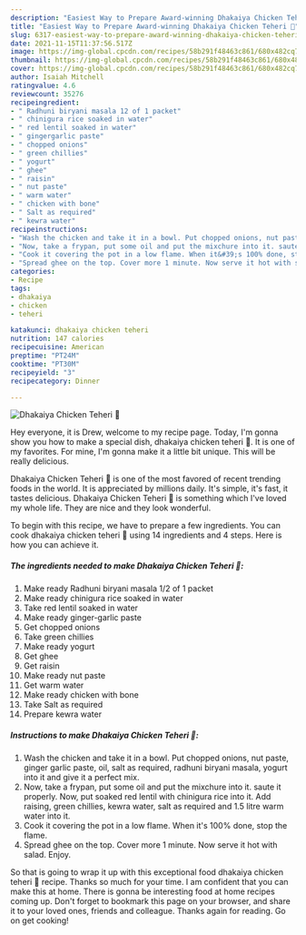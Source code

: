 ```yaml
---
description: "Easiest Way to Prepare Award-winning Dhakaiya Chicken Teheri 🍛"
title: "Easiest Way to Prepare Award-winning Dhakaiya Chicken Teheri 🍛"
slug: 6317-easiest-way-to-prepare-award-winning-dhakaiya-chicken-teheri
date: 2021-11-15T11:37:56.517Z
image: https://img-global.cpcdn.com/recipes/58b291f48463c861/680x482cq70/dhakaiya-chicken-teheri-recipe-main-photo.jpg
thumbnail: https://img-global.cpcdn.com/recipes/58b291f48463c861/680x482cq70/dhakaiya-chicken-teheri-recipe-main-photo.jpg
cover: https://img-global.cpcdn.com/recipes/58b291f48463c861/680x482cq70/dhakaiya-chicken-teheri-recipe-main-photo.jpg
author: Isaiah Mitchell
ratingvalue: 4.6
reviewcount: 35276
recipeingredient:
- " Radhuni biryani masala 12 of 1 packet"
- " chinigura rice soaked in water"
- " red lentil soaked in water"
- " gingergarlic paste"
- " chopped onions"
- " green chillies"
- " yogurt"
- " ghee"
- " raisin"
- " nut paste"
- " warm water"
- " chicken with bone"
- " Salt as required"
- " kewra water"
recipeinstructions:
- "Wash the chicken and take it in a bowl. Put chopped onions, nut paste, ginger garlic paste, oil, salt as required, radhuni biryani masala, yogurt into it and give it a perfect mix."
- "Now, take a frypan, put some oil and put the mixchure into it. saute it properly. Now, put soaked red lentil with chinigura rice into it. Add raising, green chillies, kewra water, salt as required and 1.5 litre warm water into it."
- "Cook it covering the pot in a low flame. When it&#39;s 100% done, stop the flame."
- "Spread ghee on the top. Cover more 1 minute. Now serve it hot with salad. Enjoy."
categories:
- Recipe
tags:
- dhakaiya
- chicken
- teheri

katakunci: dhakaiya chicken teheri 
nutrition: 147 calories
recipecuisine: American
preptime: "PT24M"
cooktime: "PT30M"
recipeyield: "3"
recipecategory: Dinner

---
```



![Dhakaiya Chicken Teheri 🍛](https://img-global.cpcdn.com/recipes/58b291f48463c861/680x482cq70/dhakaiya-chicken-teheri-recipe-main-photo.jpg)

Hey everyone, it is Drew, welcome to my recipe page. Today, I'm gonna show you how to make a special dish, dhakaiya chicken teheri 🍛. It is one of my favorites. For mine, I'm gonna make it a little bit unique. This will be really delicious.

Dhakaiya Chicken Teheri 🍛 is one of the most favored of recent trending foods in the world. It is appreciated by millions daily. It's simple, it's fast, it tastes delicious. Dhakaiya Chicken Teheri 🍛 is something which I've loved my whole life. They are nice and they look wonderful.




To begin with this recipe, we have to prepare a few ingredients. You can cook dhakaiya chicken teheri 🍛 using 14 ingredients and 4 steps. Here is how you can achieve it.

<!--inarticleads1-->

##### The ingredients needed to make Dhakaiya Chicken Teheri 🍛:

1. Make ready  Radhuni biryani masala 1/2 of 1 packet
1. Make ready  chinigura rice soaked in water
1. Take  red lentil soaked in water
1. Make ready  ginger-garlic paste
1. Get  chopped onions
1. Take  green chillies
1. Make ready  yogurt
1. Get  ghee
1. Get  raisin
1. Make ready  nut paste
1. Get  warm water
1. Make ready  chicken with bone
1. Take  Salt as required
1. Prepare  kewra water




<!--inarticleads2-->

##### Instructions to make Dhakaiya Chicken Teheri 🍛:

1. Wash the chicken and take it in a bowl. Put chopped onions, nut paste, ginger garlic paste, oil, salt as required, radhuni biryani masala, yogurt into it and give it a perfect mix.
1. Now, take a frypan, put some oil and put the mixchure into it. saute it properly. Now, put soaked red lentil with chinigura rice into it. Add raising, green chillies, kewra water, salt as required and 1.5 litre warm water into it.
1. Cook it covering the pot in a low flame. When it&#39;s 100% done, stop the flame.
1. Spread ghee on the top. Cover more 1 minute. Now serve it hot with salad. Enjoy.




So that is going to wrap it up with this exceptional food dhakaiya chicken teheri 🍛 recipe. Thanks so much for your time. I am confident that you can make this at home. There is gonna be interesting food at home recipes coming up. Don't forget to bookmark this page on your browser, and share it to your loved ones, friends and colleague. Thanks again for reading. Go on get cooking!
